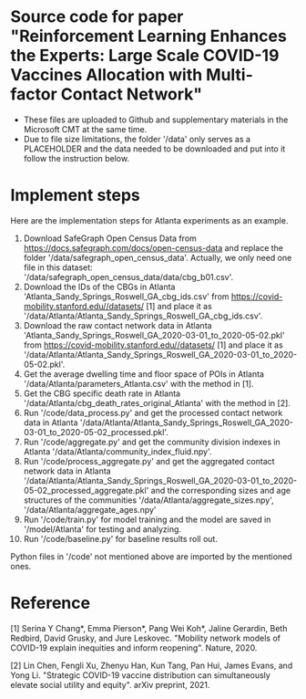 # Source code for paper "Reinforcement Learning Enhances the Experts: Large Scale COVID-19 Vaccines Allocation with Multi-factor Contact Network"

- These files are uploaded to Github and supplementary materials in the Microsoft CMT at the same time.
- Due to file size limitations, the folder '/data' only serves as a PLACEHOLDER and the data needed to be downloaded and put into it follow the instruction below.
 
# Implement steps
Here are the implementation steps for Atlanta experiments as an example.
1. Download SafeGraph Open Census Data from https://docs.safegraph.com/docs/open-census-data and replace the folder '/data/safegraph_open_census_data'. Actually, we only need one file in this dataset: '/data/safegraph_open_census_data/data/cbg_b01.csv'.
2. Download the IDs of the CBGs in Atlanta 'Atlanta_Sandy_Springs_Roswell_GA_cbg_ids.csv' from https://covid-mobility.stanford.edu//datasets/ [1] and place it as '/data/Atlanta/Atlanta_Sandy_Springs_Roswell_GA_cbg_ids.csv'.
3. Download the raw contact network data in Atlanta 'Atlanta_Sandy_Springs_Roswell_GA_2020-03-01_to_2020-05-02.pkl' from https://covid-mobility.stanford.edu//datasets/ [1] and place it as '/data/Atlanta/Atlanta_Sandy_Springs_Roswell_GA_2020-03-01_to_2020-05-02.pkl'.
4. Get the average dwelling time and floor space of POIs in Atlanta '/data/Atlanta/parameters_Atlanta.csv' with the method in [1].
5. Get the CBG specific death rate in Atlanta '/data/Atlanta/cbg_death_rates_original_Atlanta' with the method in [2].
6. Run '/code/data_process.py' and get the processed contact network data in Atlanta '/data/Atlanta/Atlanta_Sandy_Springs_Roswell_GA_2020-03-01_to_2020-05-02_processed.pkl'.
7. Run '/code/aggregate.py' and get the community division indexes in Atlanta '/data/Atlanta/community_index_fluid.npy'.
8. Run '/code/process_aggregate.py' and get the aggregated contact network data in Atlanta '/data/Atlanta/Atlanta_Sandy_Springs_Roswell_GA_2020-03-01_to_2020-05-02_processed_aggregate.pkl' and the corresponding sizes and age structures of the communities '/data/Atlanta/aggregate_sizes.npy', '/data/Atlanta/aggregate_ages.npy'
9. Run '/code/train.py' for model training and the model are saved in '/model/Atlanta' for testing and analyzing.
10. Run '/code/baseline.py' for baseline results roll out.

Python files in '/code' not mentioned above are imported by the mentioned ones.

# Reference
[1] Serina Y Chang*, Emma Pierson*, Pang Wei Koh*, Jaline Gerardin, Beth Redbird, David Grusky, and Jure Leskovec. "Mobility network models of COVID-19 explain inequities and inform reopening". Nature, 2020.

[2] Lin Chen, Fengli Xu, Zhenyu Han, Kun Tang, Pan Hui, James Evans, and Yong Li. "Strategic COVID-19 vaccine distribution can simultaneously elevate social utility and equity". arXiv preprint, 2021.
